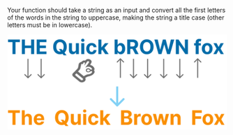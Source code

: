 Your function should take a string as an input and convert all the first letters of the words in the string to uppercase, making the string a title case (other letters must be in lowercase).

![alt text](image.png)